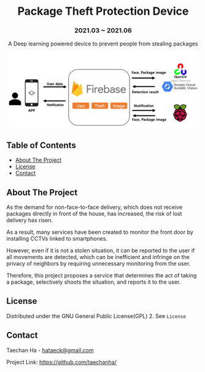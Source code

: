 # <div align=center>Package Theft Protection Device</div>



### <div align=center>2021.03 ~ 2021.06</div>


<div align=center>A Deep learning powered device to prevent people from stealing packages</div>


![alt](/images/anti-theft-arch-real.png)


## Table of Contents


- [About The Project](#About-The-Project)
- [License](#License)
- [Contact](#Contact)



## About The Project



As the demand for non-face-to-face delivery, which does not receive packages directly in front of the house, has increased, the risk of lost delivery has risen.

As a result, many services have been created to monitor the front door by installing CCTVs linked to smartphones.

However, even if it is not a stolen situation, it can be reported to the user if all movements are detected, which can be inefficient and infringe on the privacy of neighbors by requiring unnecessary monitoring from the user.

Therefore, this project proposes a service that determines the act of taking a package, selectively shoots the situation, and reports it to the user.



## License


Distributed under the GNU General Public License(GPL) 2. See <code>License</code>



## Contact



Taechan Ha - hataeck@gmail.com

Project Link: https://github.com/taechanha/
